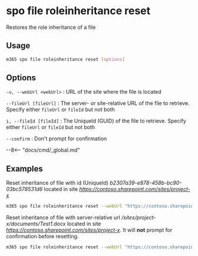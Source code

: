 # spo file roleinheritance reset

Restores the role inheritance of a file

## Usage

```sh
m365 spo file roleinheritance reset [options]
```

## Options

`-u, --webUrl <webUrl>`
: URL of the site where the file is located

`--fileUrl [fileUrl]`
: The server- or site-relative URL of the file to retrieve. Specify either `fileUrl` or `fileId` but not both

`i, --fileId [fileId]`
: The UniqueId (GUID) of the file to retrieve. Specify either `fileUrl` or `fileId` but not both

`--confirm`
: Don't prompt for confirmation

--8<-- "docs/cmd/_global.md"

## Examples

Reset inheritance of file with id (UniqueId) _b2307a39-e878-458b-bc90-03bc578531d6_ located in site _https://contoso.sharepoint.com/sites/project-x_

```sh
m365 spo file roleinheritance reset --webUrl "https://contoso.sharepoint.com/sites/project-x" --fileId "b2307a39-e878-458b-bc90-03bc578531d6"
```

Reset inheritance of file with server-relative url _/sites/project-x/documents/Test1_.docx located in site _https://contoso.sharepoint.com/sites/project-x_. It will **not** prompt for confirmation before resetting.

```sh
m365 spo file roleinheritance reset --webUrl "https://contoso.sharepoint.com/sites/project-x" --fileUrl "/sites/project-x/documents/Test1.docx" --confirm
```
